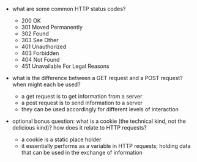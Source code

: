 * what are some common HTTP status codes?
    - 200 OK
    - 301 Moved Permanently
    - 302 Found
    - 303 See Other
    - 401 Unauthorized
    - 403 Forbidden
    - 404 Not Found
    - 451 Unavailable For Legal Reasons

* what is the difference between a GET request and a POST request? when might each be used?
    - a get request is to get information from a server
    - a post request is to send information to a server
    - they can be used accordingly for different levels of interaction

* optional bonus question: what is a cookie (the technical kind, not the delicious kind)? how does it relate to HTTP requests?
    - a cookie is a static place holder
    - it essentially performs as a variable in HTTP requests; holding data that can be used in the exchange of information
